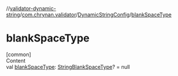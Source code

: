 //[validator-dynamic-string](../../../index.md)/[com.chrynan.validator](../index.md)/[DynamicStringConfig](index.md)/[blankSpaceType](blank-space-type.md)



# blankSpaceType  
[common]  
Content  
val [blankSpaceType](blank-space-type.md): [StringBlankSpaceType](../-string-blank-space-type/index.md)? = null  



